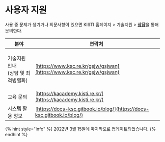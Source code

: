 # 사용자 지원

사용 중 문제가 생기거나 의문사항이 있으면 KISTI 홈페이지 > 기술지원 > [**상담**](https://www.ksc.re.kr/gsjw/gsjw/qna/edit)을 통해 문의한다.

| 분야                             | 연락처                                                                    |
| ------------------------------ | ---------------------------------------------------------------------- |
| <p>기술지원 안내<br>(상담 및 최적병렬화)</p> | [https://www.ksc.re.kr/gsjw/gsjwan](https://www.ksc.re.kr/gsjw/gsjwan) |
| 교육 문의                          | [https://kacademy.kisti.re.kr/](https://kacademy.kisti.re.kr/)         |
| 시스템 활용 정보                      | [https://docs-ksc.gitbook.io/blog/](https://docs-ksc.gitbook.io/blog/) |

{% hint style="info" %}
2022년 3월 15일에 마지막으로 업데이트되었습니다.
{% endhint %}
